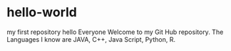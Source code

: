 # hello-world
my first repository
hello Everyone
Welcome to my Git Hub repository. The Languages I know are JAVA, C++, Java Script, Python, R.
